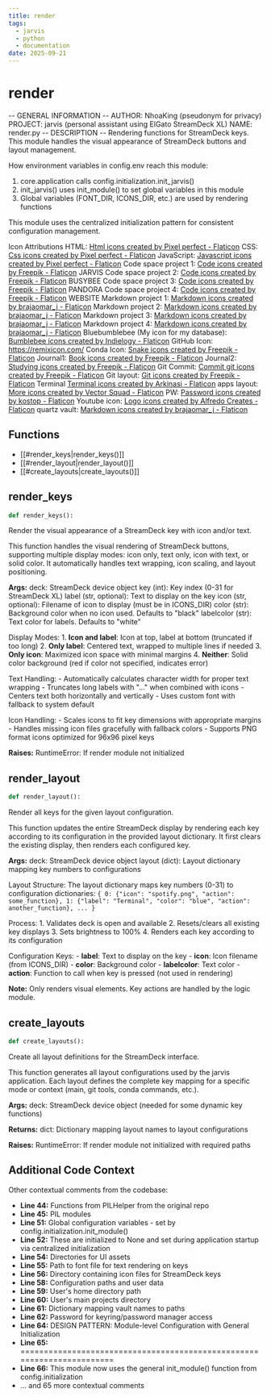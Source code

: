 ```yaml
---
title: render
tags:
  - jarvis
  - python
  - documentation
date: 2025-09-21
---
```


# render

-- GENERAL INFORMATION --
AUTHOR: NhoaKing (pseudonym for privacy)
PROJECT: jarvis (personal assistant using ElGato StreamDeck XL)
NAME: render.py
-- DESCRIPTION --
Rendering functions for StreamDeck keys.
This module handles the visual appearance of StreamDeck buttons and layout management.

How environment variables in config.env reach this module:
1. core.application calls config.initialization.init_jarvis()
2. init_jarvis() uses init_module() to set global variables in this module
3. Global variables (FONT_DIR, ICONS_DIR, etc.) are used by rendering functions

This module uses the centralized initialization pattern for consistent configuration management.

Icon Attributions
HTML: <a href="https://www.flaticon.com/free-icons/html" title="html icons">Html icons created by Pixel perfect - Flaticon</a>
CSS: <a href="https://www.flaticon.com/free-icons/css" title="css icons">Css icons created by Pixel perfect - Flaticon</a>
JavaScript: <a href="https://www.flaticon.com/free-icons/javascript" title="javascript icons">Javascript icons created by Pixel perfect - Flaticon</a>
Code space project 1: <a href="https://www.flaticon.com/free-icons/code" title="code icons">Code icons created by Freepik - Flaticon</a> JARVIS
Code space project 2: <a href="https://www.flaticon.com/free-icons/code" title="code icons">Code icons created by Freepik - Flaticon</a> BUSYBEE
Code space project 3: <a href="https://www.flaticon.com/free-icons/code" title="code icons">Code icons created by Freepik - Flaticon</a> PANDORA
Code space project 4: <a href="https://www.flaticon.com/free-icons/code" title="code icons">Code icons created by Freepik - Flaticon</a> WEBSITE
Markdown project 1: <a href="https://www.flaticon.com/free-icons/markdown" title="markdown icons">Markdown icons created by brajaomar_j - Flaticon</a>
Markdown project 2: <a href="https://www.flaticon.com/free-icons/markdown" title="markdown icons">Markdown icons created by brajaomar_j - Flaticon</a>
Markdown project 3: <a href="https://www.flaticon.com/free-icons/markdown" title="markdown icons">Markdown icons created by brajaomar_j - Flaticon</a>
Markdown project 4: <a href="https://www.flaticon.com/free-icons/markdown" title="markdown icons">Markdown icons created by brajaomar_j - Flaticon</a>
Bluebumblebee (My icon for my database): <a href="https://www.flaticon.com/free-icons/bumblebee" title="bumblebee icons">Bumblebee icons created by Indielogy - Flaticon</a>
GitHub Icon: https://remixicon.com/
Conda Icon: <a href="https://www.flaticon.com/free-icons/snake" title="snake icons">Snake icons created by Freepik - Flaticon</a>
Journal1: <a href="https://www.flaticon.com/free-icons/book" title="book icons">Book icons created by Freepik - Flaticon</a>
Journal2: <a href="https://www.flaticon.com/free-icons/studying" title="studying icons">Studying icons created by Freepik - Flaticon</a>
Git Commit: <a href="https://www.flaticon.com/free-icons/commit-git" title="commit git icons">Commit git icons created by Freepik - Flaticon</a>
Git layout: <a href="https://www.flaticon.com/free-icons/git" title="git icons">Git icons created by Freepik - Flaticon</a>
Terminal <a href="https://www.flaticon.com/free-icons/terminal" title="terminal icons">Terminal icons created by Arkinasi - Flaticon</a>
apps layout: <a href="https://www.flaticon.com/free-icons/more" title="more icons">More icons created by Vector Squad - Flaticon</a>
PW: <a href="https://www.flaticon.com/free-icons/password" title="password icons">Password icons created by kostop - Flaticon</a>
Youtube icon: <a href="https://www.flaticon.com/free-icons/logo" title="logo icons">Logo icons created by Alfredo Creates - Flaticon</a>
quartz vault: <a href="https://www.flaticon.com/free-icons/markdown" title="markdown icons">Markdown icons created by brajaomar_j - Flaticon</a>

## Functions

- [[#render_keys|render_keys()]]
- [[#render_layout|render_layout()]]
- [[#create_layouts|create_layouts()]]

## render_keys

```python
def render_keys():
```

Render the visual appearance of a StreamDeck key with icon and/or text.

This function handles the visual rendering of StreamDeck buttons, supporting
multiple display modes: icon only, text only, icon with text, or solid color.
It automatically handles text wrapping, icon scaling, and layout positioning.

**Args:**
    deck: StreamDeck device object
    key (int): Key index (0-31 for StreamDeck XL)
    label (str, optional): Text to display on the key
    icon (str, optional): Filename of icon to display (must be in ICONS_DIR)
    color (str): Background color when no icon used. Defaults to "black"
    labelcolor (str): Text color for labels. Defaults to "white"

Display Modes:
    1. **Icon and label**: Icon at top, label at bottom (truncated if too long)
    2. **Only label**: Centered text, wrapped to multiple lines if needed
    3. **Only icon**: Maximized icon space with minimal margins
    4. **Neither**: Solid color background (red if color not specified, indicates error)

Text Handling:
    - Automatically calculates character width for proper text wrapping
    - Truncates long labels with "..." when combined with icons
    - Centers text both horizontally and vertically
    - Uses custom font with fallback to system default

Icon Handling:
    - Scales icons to fit key dimensions with appropriate margins
    - Handles missing icon files gracefully with fallback colors
    - Supports PNG format icons optimized for 96x96 pixel keys

**Raises:**
    RuntimeError: If render module not initialized

## render_layout

```python
def render_layout():
```

Render all keys for the given layout configuration.

This function updates the entire StreamDeck display by rendering each key
according to its configuration in the provided layout dictionary. It first
clears the existing display, then renders each configured key.

**Args:**
    deck: StreamDeck device object
    layout (dict): Layout dictionary mapping key numbers to configurations

Layout Structure:
    The layout dictionary maps key numbers (0-31) to configuration dictionaries:
    ```
    {
        0: {"icon": "spotify.png", "action": some_function},
        1: {"label": "Terminal", "color": "blue", "action": another_function},
        ...
    }
    ```

Process:
    1. Validates deck is open and available
    2. Resets/clears all existing key displays
    3. Sets brightness to 100%
    4. Renders each key according to its configuration

Configuration Keys:
    - **label**: Text to display on the key
    - **icon**: Icon filename (from ICONS_DIR)
    - **color**: Background color
    - **labelcolor**: Text color
    - **action**: Function to call when key is pressed (not used in rendering)

**Note:**
    Only renders visual elements. Key actions are handled by the logic module.

## create_layouts

```python
def create_layouts():
```

Create all layout definitions for the StreamDeck interface.

This function generates all layout configurations used by the jarvis application.
Each layout defines the complete key mapping for a specific mode or context
(main, git tools, conda commands, etc.).

**Args:**
    deck: StreamDeck device object (needed for some dynamic key functions)

**Returns:**
    dict: Dictionary mapping layout names to layout configurations

**Raises:**
    RuntimeError: If render module not initialized with required paths

## Additional Code Context

Other contextual comments from the codebase:

- **Line 44:** Functions from PILHelper from the original repo
- **Line 45:** PIL modules
- **Line 51:** Global configuration variables - set by config.initialization.init_module()
- **Line 52:** These are initialized to None and set during application startup via centralized initialization
- **Line 54:** Directories for UI assets
- **Line 55:** Path to font file for text rendering on keys
- **Line 56:** Directory containing icon files for StreamDeck keys
- **Line 58:** Configuration paths and user data
- **Line 59:** User's home directory path
- **Line 60:** User's main projects directory
- **Line 61:** Dictionary mapping vault names to paths
- **Line 62:** Password for keyring/password manager access
- **Line 64:** DESIGN PATTERN: Module-level Configuration with General Initialization
- **Line 65:** =======================================================================
- **Line 66:** This module now uses the general init_module() function from config.initialization
- ... and 65 more contextual comments
